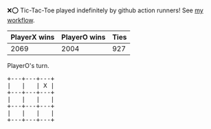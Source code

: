 :x::o: Tic-Tac-Toe played indefinitely by github action runners! See [my workflow](.github/workflows/play.yaml).

|PlayerX wins|PlayerO wins|Ties|
|-|-|-|
|2069|2004|927|

PlayerO's turn.

<pre>
+---+---+---+
|   |   | X |
+---+---+---+
|   |   |   |
+---+---+---+
|   |   |   |
+---+---+---+
</pre>